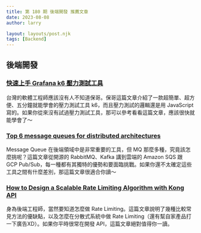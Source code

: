 ```yaml
---
title: 第 180 期 後端開發 推薦文章
date: 2023-08-08
author: larry

layout: layouts/post.njk
tags: [Backend]
---
```


## 後端開發


### [快速上手 Grafana k6 壓力測試工具](https://blog.miniasp.com/post/2023/08/01/Getting-Started-with-Grafana-k6-Load-testing-tool)

台灣的軟體工程師應該沒有人不知道保哥。保哥這篇文章介紹了一款超簡單、超方便、五分鐘就能學會的壓力測試工具 k6，而且壓力測試的邏輯還是用 JavaScript 寫的。如果你從來沒有試過壓力測試工具，那可以參考看看這篇文章，應該很快就能學會了～

### [Top 6 message queues for distributed architectures](https://icepanel.medium.com/top-6-message-queues-for-distributed-architectures-a3cbabf08993)

Message Queue 在後端領域中是非常重要的工具，但 MQ 那麼多種，究竟該怎麼挑呢？這篇文章從開源的 RabbitMQ、Kafka 講到雲端的 Amazon SQS 跟 GCP Pub/Sub，每一種都有其獨特的優勢和要面臨挑戰。如果你還不太確定這些工具之間有什麼差別，那這篇文章很適合你讀～

### [How to Design a Scalable Rate Limiting Algorithm with Kong API](https://konghq.com/blog/engineering/how-to-design-a-scalable-rate-limiting-algorithm)

身為後端工程師，當然要知道怎麼做 Rate Limiting。這篇文章說明了幾種比較常見方法的優缺點，以及怎麼在分散式系統中做 Rate Limiting（還有幫自家產品打一下廣告XD）。如果你平時很常在開發 API，這篇文章絕對值得你一讀。
